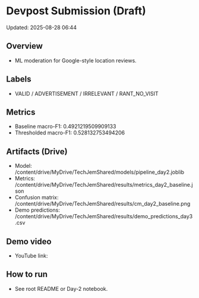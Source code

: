 # Devpost Submission (Draft)

Updated: 2025-08-28 06:44

## Overview
- ML moderation for Google-style location reviews.
## Labels
- VALID / ADVERTISEMENT / IRRELEVANT / RANT_NO_VISIT
## Metrics
- Baseline macro-F1: 0.4921219509909133
- Thresholded macro-F1: 0.528132753494206
## Artifacts (Drive)
- Model: /content/drive/MyDrive/TechJemShared/models/pipeline_day2.joblib
- Metrics: /content/drive/MyDrive/TechJemShared/results/metrics_day2_baseline.json
- Confusion matrix: /content/drive/MyDrive/TechJemShared/results/cm_day2_baseline.png
- Demo predictions: /content/drive/MyDrive/TechJemShared/results/demo_predictions_day3.csv
## Demo video
- YouTube link: <PASTE HERE>
## How to run
- See root README or Day-2 notebook.
